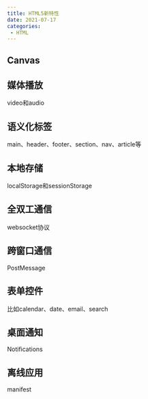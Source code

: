```yaml
---
title: HTML5新特性
date: 2021-07-17
categories: 
 - HTML
---
```


## Canvas

## 媒体播放
video和audio

## 语义化标签
main、header、footer、section、nav、article等

## 本地存储
localStorage和sessionStorage

## 全双工通信
websocket协议

## 跨窗口通信
PostMessage

## 表单控件
比如calendar、date、email、search

## 桌面通知
Notifications

## 离线应用
manifest
